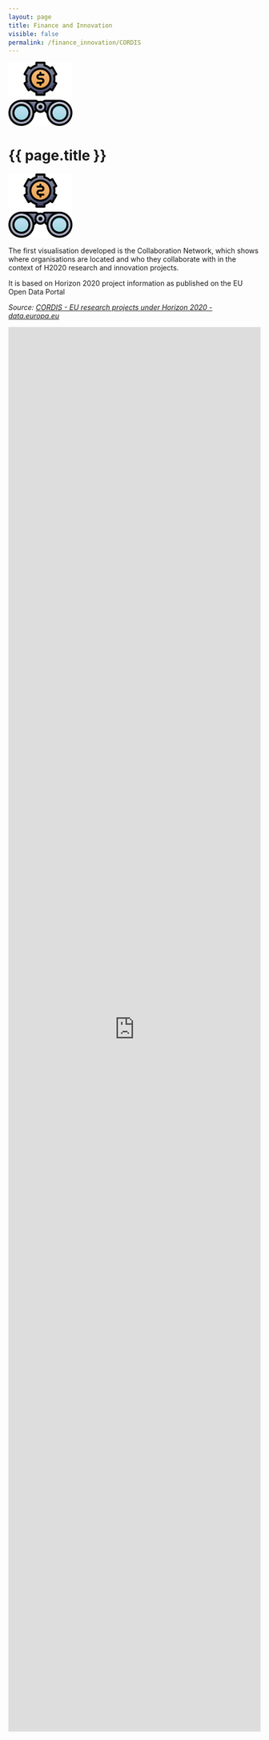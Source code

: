 ```yaml
---
layout: page
title: Finance and Innovation
visible: false
permalink: /finance_innovation/CORDIS
---
```


<div class="finance">
	<div class="centered-title">
		<img src="/assets/icons/DrawKit-SaaS/Color/Binocular.svg">
		<h1>{{ page.title }}</h1>
		<img src="/assets/icons/DrawKit-SaaS/Color/Binocular.svg" style="transform: scaleX(-1);">
	</div>
	<div class="data-flex-container">
		<p>
		<span class="temp">
			The first visualisation developed is the Collaboration Network, which shows where organisations are located and who they collaborate with in the context of H2020 research and innovation projects.
		</span>
		</p>
		<p>
			It is based on Horizon 2020 project information as published on the EU Open Data Portal
		</p>
		<p style="font-style: italic;">
			<span>
				Source:
				<a class="underlined"
				   href="http://data.europa.eu/euodp/en/data/dataset/cordisH2020projects">CORDIS - EU research projects under Horizon 2020 - data.europa.eu</a>
			</span>
		</p>
		<iframe src="https://cordis.europa.eu/datalab/datalab.php" style="width: 100%; height: 70vh; border: none;"></iframe>
	</div>
</div>

